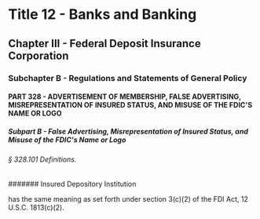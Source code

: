 
# Title 12 - Banks and Banking
## Chapter III - Federal Deposit Insurance Corporation
### Subchapter B - Regulations and Statements of General Policy
#### PART 328 - ADVERTISEMENT OF MEMBERSHIP, FALSE ADVERTISING, MISREPRESENTATION OF INSURED STATUS, AND MISUSE OF THE FDIC'S NAME OR LOGO
##### Subpart B - False Advertising, Misrepresentation of Insured Status, and Misuse of the FDIC's Name or Logo
###### § 328.101 Definitions.
####### Insured Depository Institution

has the same meaning as set forth under section 3(c)(2) of the FDI Act, 12 U.S.C. 1813(c)(2).
